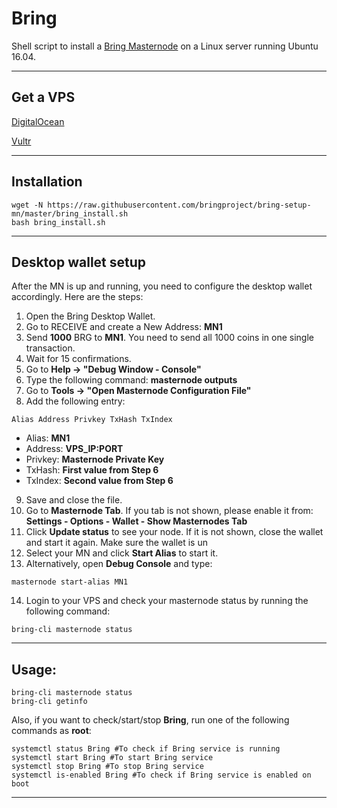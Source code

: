 # Bring
Shell script to install a [Bring Masternode](https://bringhigh.site) on a Linux server running Ubuntu 16.04.
***


## Get a VPS

[DigitalOcean](https://m.do.co/c/617b7cff2f5a)

[Vultr](https://www.vultr.com/?ref=7509817)

***

## Installation
```
wget -N https://raw.githubusercontent.com/bringproject/bring-setup-mn/master/bring_install.sh
bash bring_install.sh
```
***

## Desktop wallet setup  

After the MN is up and running, you need to configure the desktop wallet accordingly. Here are the steps:  
1. Open the Bring Desktop Wallet.  
2. Go to RECEIVE and create a New Address: **MN1**  
3. Send **1000** BRG to **MN1**. You need to send all 1000 coins in one single transaction.
4. Wait for 15 confirmations.  
5. Go to **Help -> "Debug Window - Console"**  
6. Type the following command: **masternode outputs**  
7. Go to  **Tools -> "Open Masternode Configuration File"**
8. Add the following entry:
```
Alias Address Privkey TxHash TxIndex
```
* Alias: **MN1**
* Address: **VPS_IP:PORT**
* Privkey: **Masternode Private Key**
* TxHash: **First value from Step 6**
* TxIndex:  **Second value from Step 6**
9. Save and close the file.
10. Go to **Masternode Tab**. If you tab is not shown, please enable it from: **Settings - Options - Wallet - Show Masternodes Tab**
11. Click **Update status** to see your node. If it is not shown, close the wallet and start it again. Make sure the wallet is un
12. Select your MN and click **Start Alias** to start it.
13. Alternatively, open **Debug Console** and type:
```
masternode start-alias MN1
```
14. Login to your VPS and check your masternode status by running the following command:
```
bring-cli masternode status
```
***

## Usage:
```
bring-cli masternode status  
bring-cli getinfo
```
Also, if you want to check/start/stop **Bring**, run one of the following commands as **root**:

```
systemctl status Bring #To check if Bring service is running  
systemctl start Bring #To start Bring service  
systemctl stop Bring #To stop Bring service  
systemctl is-enabled Bring #To check if Bring service is enabled on boot  
```  
***
